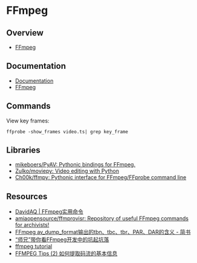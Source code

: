 # FFmpeg

## Overview

- [FFmpeg](http://ffmpeg.org/)

## Documentation

- [Documentation](https://www.ffmpeg.org/documentation.html)
- [FFmpeg](https://trac.ffmpeg.org/wiki)

## Commands

View key frames:

    ffprobe -show_frames video.ts| grep key_frame

## Libraries

- [mikeboers/PyAV: Pythonic bindings for FFmpeg.](https://github.com/mikeboers/PyAV)
- [Zulko/moviepy: Video editing with Python](https://github.com/Zulko/moviepy)
- [Ch00k/ffmpy: Pythonic interface for FFmpeg/FFprobe command line](https://github.com/Ch00k/ffmpy)

## Resources

- [DavidAQ | FFmpeg实用命令](http://davidaq.com/tutorial/2014/11/20/ffmpeg-commands.html)
- [amiaopensource/ffmprovisr: Repository of useful FFmpeg commands for archivists!](https://github.com/amiaopensource/ffmprovisr)
- [FFmpeg av_dump_format输出的tbn、tbc、tbr、PAR、DAR的含义 - 简书](http://www.jianshu.com/p/5b78a91f1091)
- [“师兄”带你看FFmpeg开发中的坑起坑落](https://mp.weixin.qq.com/s?__biz=MzU1NTEzOTM5Mw==&mid=2247484989&amp;idx=1&amp;sn=b834ba5d8cdec53795f9cbef7c65f50c)
- [ffmpeg tutorial](http://dranger.com/ffmpeg/ffmpeg.html)
- [FFMPEG Tips (2) 如何提取码流的基本信息](https://zhuanlan.zhihu.com/p/23448271)
